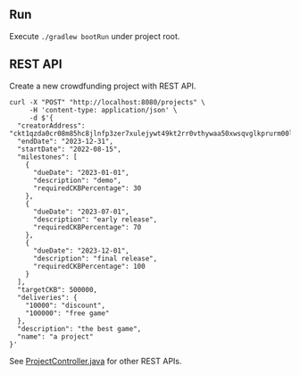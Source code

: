 ## Run

Execute `./gradlew bootRun` under project root.

## REST API

Create a new crowdfunding project with REST API.

```shell
curl -X "POST" "http://localhost:8080/projects" \
     -H 'content-type: application/json' \
     -d $'{
  "creatorAddress": "ckt1qzda0cr08m85hc8jlnfp3zer7xulejywt49kt2rr0vthywaa50xwsqvglkprurm00l7hrs3rfqmmzyy3ll7djdsujdm6z",
  "endDate": "2023-12-31",
  "startDate": "2022-08-15",
  "milestones": [
    {
      "dueDate": "2023-01-01",
      "description": "demo",
      "requiredCKBPercentage": 30
    },
    {
      "dueDate": "2023-07-01",
      "description": "early release",
      "requiredCKBPercentage": 70
    },
    {
      "dueDate": "2023-12-01",
      "description": "final release",
      "requiredCKBPercentage": 100
    }
  ],
  "targetCKB": 500000,
  "deliveries": {
    "10000": "discount",
    "100000": "free game"
  },
  "description": "the best game",
  "name": "a project"
}'
```

See [ProjectController.java](./src/main/java/com/example/crowdfunding/controller/ProjectController.java) for other REST APIs.
